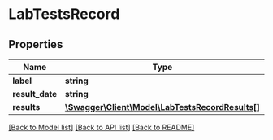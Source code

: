 # LabTestsRecord

## Properties
Name | Type | Description | Notes
------------ | ------------- | ------------- | -------------
**label** | **string** |  | [optional] 
**result_date** | **string** |  | [optional] 
**results** | [**\Swagger\Client\Model\LabTestsRecordResults[]**](LabTestsRecordResults.md) |  | [optional] 

[[Back to Model list]](../README.md#documentation-for-models) [[Back to API list]](../README.md#documentation-for-api-endpoints) [[Back to README]](../README.md)



